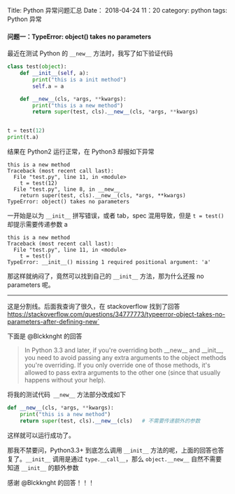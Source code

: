 Title: Python 异常问题汇总
Date： 2018-04-24 11：20
category: python
tags: Python 异常

#### 问题一：TypeError: object() takes no parameters

最近在测试 Python 的 `__new__` 方法时，我写了如下验证代码

```python
class test(object):
    def __init__(self, a):
        print("this is a init method")
        self.a = a

    def __new__(cls, *args, **kwargs):
        print("this is a new method")
        return super(test, cls).__new__(cls, *args, **kwargs)


t = test(12)
print(t.a)
```

结果在 Python2 运行正常，在 Python3 却报如下异常

```shell
this is a new method
Traceback (most recent call last):
  File "test.py", line 11, in <module>
    t = test(12)
  File "test.py", line 8, in __new__
    return super(test, cls).__new__(cls, *args, **kwargs)
TypeError: object() takes no parameters
```

一开始是以为 `__init__` 拼写错误，或者 tab，spec 混用导致，但是 `t = test()` 却提示需要传递参数 a

```shell
this is a new method
Traceback (most recent call last):
  File "test.py", line 11, in <module>
    t = test()
TypeError: __init__() missing 1 required positional argument: 'a'
```

那这样就纳闷了，竟然可以找到自己的 `__init__` 方法，那为什么还报 no parameters 呢。

----------
这是分割线。后面我查询了很久，在 stackoverflow 找到了回答
https://stackoverflow.com/questions/34777773/typeerror-object-takes-no-parameters-after-defining-new`   

下面是 @Blckknght 的回答

>In Python 3.3 and later, if you're overriding both \_\_new\_\_ and \_\_init\_\_, you need to avoid passing any extra arguments to the object methods you're overriding. 
>If you only override one of those methods, it's allowed to pass extra arguments to the other one (since that usually happens without your help).

将我的测试代码` __new__` 方法部分改成如下

```python
def __new__(cls, *args, **kwargs):
    print("this is a new method")
    return super(test, cls).__new__(cls)   # 不需要传递额外的参数
```
这样就可以运行成功了。  

那我不禁要问，Python3.3+ 到底怎么调用 `__init__` 方法的呢，上面的回答也答复了。`__init__` 调用是通过 `type.__call__`，那么 `object.__new__` 自然不需要知道 `__init__`  的额外参数   

感谢 @Blckknght 的回答！！！
